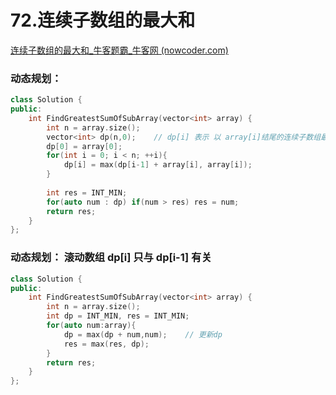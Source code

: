 # 72.连续子数组的最大和

[连续子数组的最大和_牛客题霸_牛客网 (nowcoder.com)](https://www.nowcoder.com/practice/459bd355da1549fa8a49e350bf3df484?tpId=295&tags=&title=&difficulty=0&judgeStatus=0&rp=0&sourceUrl=%2Fexam%2Foj)



### 动态规划：

```c++
class Solution {
public:
    int FindGreatestSumOfSubArray(vector<int> array) {
        int n = array.size();
        vector<int> dp(n,0);    // dp[i] 表示 以 array[i]结尾的连续子数组最大和
        dp[0] = array[0];
        for(int i = 0; i < n; ++i){
            dp[i] = max(dp[i-1] + array[i], array[i]);
        }
        
        int res = INT_MIN;
        for(auto num : dp) if(num > res) res = num;
        return res;
    }
};

```



### 动态规划： 滚动数组 dp\[i] 只与 dp\[i-1] 有关

```c++
class Solution {
public:
    int FindGreatestSumOfSubArray(vector<int> array) {
        int n = array.size();
        int dp = INT_MIN, res = INT_MIN;
        for(auto num:array){
            dp = max(dp + num,num);    // 更新dp
            res = max(res, dp);
        }
        return res;
    }
};
```
